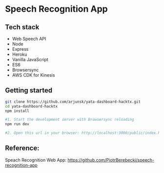 # Speech Recognition App

## Tech stack
* Web Speech API
* Node
* Express
* Heroku
* Vanilla JavaScript
* ES6
* Browsersync
* AWS CDK for Kinesis


## Getting started

```sh
git clone https://github.com/arjunsk/yata-dashboard-hacktx.git
cd yata-dashboard-hacktx
npm install

#1. Start the development server with Browsersync reloading
npm run dev

#2. Open this url in your browser: http://localhost:3000/public/index.html
```

## Reference:

Speach Recognition Web App: https://github.com/PiotrBerebecki/speech-recognition-app

